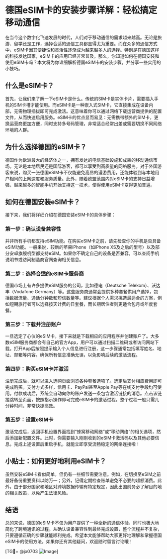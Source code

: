 # 德国eSIM卡的安装步骤详解：轻松搞定移动通信

在当今这个数字化飞速发展的时代，人们对于移动通信的需求越来越高。无论是旅游、留学还是工作，选择合适的通信工具都显得尤为重要。而在众多的通信方式中，eSIM卡因其便捷性和灵活性逐渐成为越来越多人的选择。特别是在德国这样的科技发达国家，eSIM卡的应用已经非常普及。那么，你知道如何在德国安装和使用eSIM卡吗？本文将为你详细解析德国eSIM卡的安装步骤，并分享一些实用的小技巧。

## 什么是eSIM卡？

首先，让我们来了解一下eSIM卡是什么。传统的SIM卡是实体卡片，需要插入手机的SIM卡槽才能使用。而eSIM卡是一种嵌入式SIM卡，它直接集成在设备内部，无需物理插拔即可完成激活。这意味着你可以通过网络下载运营商提供的配置文件，从而快速启用服务。eSIM卡的优点显而易见：无需携带额外的SIM卡，更换运营商更加方便，同时支持多号码管理，非常适合经常出差或需要切换不同网络环境的人群。

## 为什么选择德国的eSIM卡？

德国作为欧洲最大的经济体之一，拥有发达的电信基础设施和成熟的移动通信市场。无论是本地居民还是国际游客，都可以享受到高质量的网络服务。对于外国游客来说，购买一张德国eSIM卡不仅能避免高昂的漫游费用，还能体验到与本地用户相同的上网速度和服务质量。此外，随着欧盟范围内对eSIM卡的支持日益增强，越来越多的智能手机开始支持这一技术，使得使用eSIM卡变得更加普遍。

## 如何在德国安装eSIM卡？

接下来，我们将详细介绍在德国安装eSIM卡的具体步骤：

### 第一步：确认设备兼容性

并非所有手机都支持eSIM功能。在购买eSIM卡之前，请先检查你的手机是否具备eSIM功能。一般来说，较新的苹果iPhone（如iPhone XS及之后的型号）以及部分安卓旗舰机型都支持eSIM。如果你不确定自己的设备是否兼容，可以查阅手机说明书或访问制造商官网查询相关信息。

### 第二步：选择合适的eSIM卡服务商

德国市场上有许多提供eSIM服务的公司，比如德电（Deutsche Telekom）、沃达丰（Vodafone Germany）等。这些服务商通常会提供多种套餐供用户选择，包括数据流量、通话分钟数和短信数量等。建议根据个人需求挑选最适合的方案，例如短期旅行者可以选择按天计费的日套餐，而长期居住者则更适合包月或年度套餐。

### 第三步：下载并注册账户

一旦选定了心仪的eSIM卡，接下来就是下载相应的应用程序并创建账户了。大多数eSIM服务商都会有自己的官方App，用户可以通过扫描二维码或者访问网站下载。打开App后按照提示输入个人信息进行注册，这一步骤通常包括填写姓名、地址、邮箱等内容。确保所有信息准确无误，以免影响后续的激活流程。

### 第四步：购买eSIM卡并激活

注册完成后，就可以进入选购页面浏览各种套餐选项了。选定后支付相应费用即可完成购买。支付方式多样，信用卡、PayPal甚至Apple Pay等在线支付手段均可使用。付款成功后，系统会自动向你的账户发送一条包含激活链接的消息。点击该链接跳转至页面，按照指示操作即可完成eSIM卡的激活过程。整个过程一般只需几分钟时间，非常快捷高效。

### 第五步：设置eSIM卡

激活完成后，返回手机设置界面找到“蜂窝移动网络”或“移动网络”的相关选项，然后添加新配置文件。此时，你需要输入刚刚收到的eSIM卡激活码以及其他必要信息。完成上述设置后重启手机，就能立即享受流畅稳定的网络连接啦！

## 小贴士：如何更好地利用eSIM卡？

虽然安装eSIM卡看似简单，但仍有一些细节需要注意。例如，在切换至eSIM之前最好备份重要资料以防万一；另外，记得定期检查账单避免不必要的超额消费。此外，由于部分国家和地区对跨境数据传输有特定规定，因此出国前务必了解目的地的相关政策，以免产生法律风险。

## 结语

总的来说，德国的eSIM卡不仅为用户提供了一种全新的通信体验，同时也极大地简化了跨境通讯的过程。从确认设备兼容性到最终完成设置，整个流程并不复杂，只要遵循正确的步骤就能顺利完成。希望本文能够帮助大家更好地理解和掌握德国eSIM卡的使用方法。如果你还有其他疑问，欢迎随时留言讨论哦！

[TG💪+ @jx0703 ![Image](https://github.com/user-attachments/assets/dbca1d08-cadb-493c-b0ec-ad6f7a83f270)]